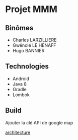 # Projet MMM

## Binômes
* Charles LARZILLIERE
* Gwénolé LE HENAFF
* Hugo BANNIER

## Technologies
* Android
* Java 8
* Gradle
* Lombok

## Build
Ajouter la clé API de google map

[architecture](./spec/archi.png)
